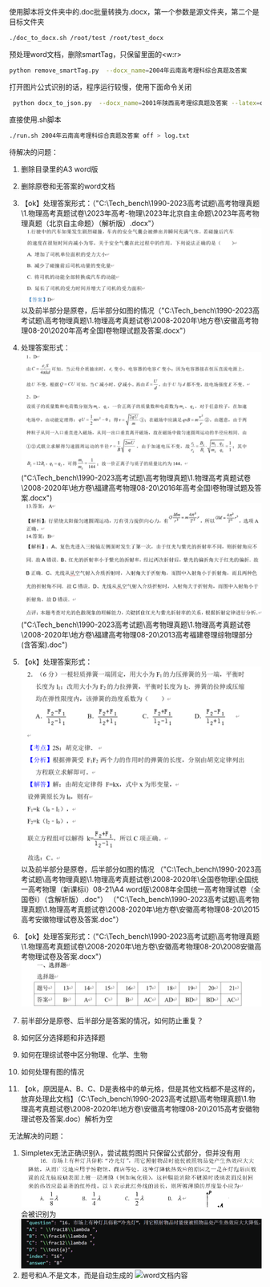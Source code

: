 使用脚本将文件夹中的.doc批量转换为.docx，第一个参数是源文件夹，第二个是目标文件夹
```bash
./doc_to_docx.sh /root/test /root/test_docx 
```

预处理word文档，删除smartTag，只保留里面的<w:r>
```bash
python remove_smartTag.py  --docx_name=2004年云南高考理科综合真题及答案
```

打开图片公式识别的话，程序运行较慢，使用下面命令关闭
```bash
 python docx_to_json.py  --docx_name=2001年陕西高考理综真题及答案 --latex=off > log.txt
``` 

直接使用.sh脚本
```bash
./run.sh 2004年云南高考理科综合真题及答案 off > log.txt
```

待解决的问题：
1. 删除目录里的A3 word版
2. 删除原卷和无答案的word文档
3. 【ok】处理答案形式：（"C:\Tech_bench\1990-2023高考试题\高考物理真题\1.物理高考真题试卷\2023年高考-物理\2023年北京自主命题\2023年高考物理真题（北京自主命题）（解析版）.docx"）
![答案1](./images/答案1.png)
以及前半部分是原卷，后半部分如图的情况（"C:\Tech_bench\1990-2023高考试题\高考物理真题\1.物理高考真题试卷\2008-2020年\地方卷\安徽高考物理08-20\2020年高考全国I卷物理试题及答案.docx"）
4. 处理答案形式：
![答案2](./images/答案2.png)
("C:\Tech_bench\1990-2023高考试题\高考物理真题\1.物理高考真题试卷\2008-2020年\地方卷\福建高考物理08-20\2016年高考全国I卷物理试题及答案.docx")
![答案5](./images/答案5.png) ("C:\Tech_bench\1990-2023高考试题\高考物理真题\1.物理高考真题试卷\2008-2020年\地方卷\福建高考物理08-20\2013高考福建卷理综物理部分(含答案).doc")

5. 【ok】处理答案形式：
![答案3](./images/答案3.png)
以及前半部分是原卷，后半部分如图的情况
（"C:\Tech_bench\1990-2023高考试题\高考物理真题\1.物理高考真题试卷\2008-2020年\全国卷物理\全国统一高考物理（新课标ⅰ）08-21\A4 word版\2008年全国统一高考物理试卷（全国卷ⅰ）（含解析版）.doc"）
（"C:\Tech_bench\1990-2023高考试题\高考物理真题\1.物理高考真题试卷\2008-2020年\地方卷\安徽高考物理08-20\2015高考安徽物理试卷及答案.doc"）
6. 【ok】处理答案形式：（"C:\Tech_bench\1990-2023高考试题\高考物理真题\1.物理高考真题试卷\2008-2020年\地方卷\安徽高考物理08-20\2008安徽高考物理试卷及答案.docx"）
![答案4](./images/答案4.png)
7. 前半部分是原卷、后半部分是答案的情况，如何防止重复？
8. 如何区分选择题和非选择题
9. 如何在理综试卷中区分物理、化学、生物
10. 如何处理有图的情况
11. 【ok，原因是A、B、C、D是表格中的单元格，但是其他文档都不是这样的，放弃处理此文档】（C:\Tech_bench\1990-2023高考试题\高考物理真题\1.物理高考真题试卷\2008-2020年\地方卷\安徽高考物理08-20\2015高考安徽物理试卷及答案.doc）解析为空




无法解决的问题：
1. Simpletex无法正确识别λ，尝试裁剪图片只保留公式部分，但并没有用
![word文档内容](./images/lamda.png)
会被识别为
![识别结果](./images/wrong_lamda.png)
2. 题号和A.不是文本，而是自动生成的
![word文档内容](./images/auto.png)
